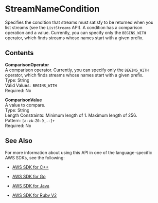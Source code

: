# StreamNameCondition<a name="API_StreamNameCondition"></a>

Specifies the condition that streams must satisfy to be returned when you list streams \(see the `ListStreams` API\)\. A condition has a comparison operation and a value\. Currently, you can specify only the `BEGINS_WITH` operator, which finds streams whose names start with a given prefix\. 

## Contents<a name="API_StreamNameCondition_Contents"></a>

 **ComparisonOperator**   
A comparison operator\. Currently, you can specify only the `BEGINS_WITH` operator, which finds streams whose names start with a given prefix\.  
Type: String  
Valid Values:` BEGINS_WITH`   
Required: No

 **ComparisonValue**   
A value to compare\.  
Type: String  
Length Constraints: Minimum length of 1\. Maximum length of 256\.  
Pattern: `[a-zA-Z0-9_.-]+`   
Required: No

## See Also<a name="API_StreamNameCondition_SeeAlso"></a>

For more information about using this API in one of the language\-specific AWS SDKs, see the following:

+  [AWS SDK for C\+\+](http://docs.aws.amazon.com/goto/SdkForCpp/kinesisvideo-2017-09-30/StreamNameCondition) 

+  [AWS SDK for Go](http://docs.aws.amazon.com/goto/SdkForGoV1/kinesisvideo-2017-09-30/StreamNameCondition) 

+  [AWS SDK for Java](http://docs.aws.amazon.com/goto/SdkForJava/kinesisvideo-2017-09-30/StreamNameCondition) 

+  [AWS SDK for Ruby V2](http://docs.aws.amazon.com/goto/SdkForRubyV2/kinesisvideo-2017-09-30/StreamNameCondition) 